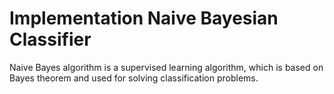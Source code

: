 
#  Implementation Naive Bayesian Classifier

Naive Bayes algorithm is a supervised learning algorithm, which is based on Bayes theorem and used for solving classification problems.

